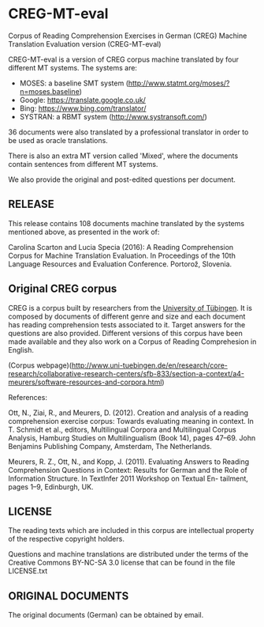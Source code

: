 # CREG-MT-eval
Corpus of Reading Comprehension Exercises in German (CREG)
Machine Translation Evaluation version (CREG-MT-eval)

CREG-MT-eval is a version of CREG corpus machine translated by four different 
MT systems. The systems are:
- MOSES: a baseline SMT system (http://www.statmt.org/moses/?n=moses.baseline)
- Google: https://translate.google.co.uk/
- Bing: https://www.bing.com/translator/
- SYSTRAN: a RBMT system (http://www.systransoft.com/)

36 documents were also translated by a professional translator in order to be used as oracle
translations. 

There is also an extra MT version called 'Mixed', where the documents contain sentences
from different MT systems. 

We also provide the original and post-edited questions per document. 

## RELEASE

This release contains 108 documents machine translated by the systems mentioned above,
as presented in the work of:

Carolina Scarton and Lucia Specia (2016): A Reading Comprehension Corpus for Machine Translation Evaluation.
In Proceedings of the 10th Language Resources and Evaluation Conference. Portorož, Slovenia.

## Original CREG corpus

CREG is a corpus built by researchers from the [University of Tübingen](http://www.uni-tuebingen.de). It is composed by documents of different genre and size and each document has reading comprehension tests associated to it. Target answers for the questions are also provided.
Different versions of this corpus have been made available and they also work on a Corpus of Reading Comprehesion in English.

(Corpus webpage)(http://www.uni-tuebingen.de/en/research/core-research/collaborative-research-centers/sfb-833/section-a-context/a4-meurers/software-resources-and-corpora.html)

References:

Ott, N., Ziai, R., and Meurers, D. (2012). Creation and analysis of a reading comprehension exercise corpus: Towards evaluating meaning in context. In T. Schmidt et al., editors, Multilingual Corpora and Multilingual Corpus Analysis, Hamburg Studies on Multilingualism (Book 14), pages 47–69. John Benjamins Publishing Company, Amsterdam, The Netherlands.

Meurers, R. Z., Ott, N., and Kopp, J. (2011). Evaluating Answers to Reading Comprehension Questions in Context: Results for German and the Role of Information Structure. In TextInfer 2011 Workshop on Textual En- tailment, pages 1–9, Edinburgh, UK.

## LICENSE

The reading texts which are included in this corpus are intellectual property
of the respective copyright holders. 

Questions and machine translations are distributed under the terms of the Creative Commons 
BY-NC-SA 3.0 license that can be found in the file LICENSE.txt

## ORIGINAL DOCUMENTS

The original documents (German) can be obtained by email. 
